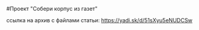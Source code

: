 #Проект "Собери корпус из газет"

ссылка на архив с файлами статьи: https://yadi.sk/d/51sXyu5eNUDCSw
